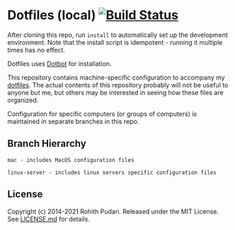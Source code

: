 # Dotfiles (local) [![Build Status](https://github.com/rohithpudari/dotfiles-local/actions/workflows/build.yml/badge.svg)](https://github.com/rohithpudari/dotfiles-local/actions/workflows/build.yml)
After cloning this repo, run `install` to automatically set up the development
environment. Note that the install script is idempotent - running it multiple
times has no effect.

Dotfiles uses [Dotbot][dotbot] for installation.

This repository contains machine-specific configuration to accompany my
[dotfiles][dotfiles]. The actual contents of this repository probably will not
be useful to anyone but me, but others may be interested in seeing how these
files are organized.

Configuration for specific computers (or groups of computers) is maintained in
separate branches in this repo.

Branch Hierarchy
----------------

```
mac - includes MacOS configuration files

linux-server - includes linux servers specific configuration files
```

License
-------

Copyright (c) 2014-2021 Rohith Pudari. Released under the MIT License. See
[LICENSE.md][license] for details.

[dotbot]: https://github.com/anishathalye/dotbot
[dotfiles]: https://github.com/rohithpudari/dotfiles
[license]: LICENSE
